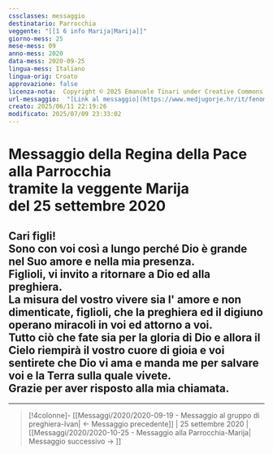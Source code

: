 ```yaml
---
cssclasses: messaggio
destinatario: Parrocchia
veggente: "[[1 6 info Marija|Marija]]"
giorno-mess: 25
mese-mess: 09
anno-mess: 2020
data-mess: 2020-09-25
lingua-mess: Italiano
lingua-orig: Croato
approvazione: false
licenza-nota:  Copyright © 2025 Emanuele Tinari under Creative Commons BY-NC-SA 4.0 https://creativecommons.org/licenses/by-nc-sa/4.0/
url-messaggio:  "[Link al messaggio](https://www.medjugorje.hr/it/fenomeno-di-medjugorje/messaggi-della-madonna/?datum=2020-9-25)"
creato: 2025/06/11 22:19:26
modificato: 2025/07/09 23:33:02
---
```


# Messaggio della Regina della Pace<br>alla Parrocchia<br>tramite la veggente Marija<br>del 25 settembre 2020

## Cari figli!<br>Sono con voi così a lungo perché Dio è grande nel Suo amore e nella mia presenza.<br>Figlioli, vi invito a ritornare a Dio ed alla preghiera.<br>La misura del vostro vivere sia l' amore e non dimenticate, figlioli, che la preghiera ed il digiuno operano miracoli in voi ed attorno a voi.<br>Tutto ciò che fate sia per la gloria di Dio e allora il Cielo riempirà il vostro cuore di gioia e voi sentirete che Dio vi ama e manda me per salvare voi e la Terra sulla quale vivete.<br>Grazie per aver risposto alla mia chiamata.

***

> [!4colonne]- [[Messaggi/2020/2020-09-19 - Messaggio al gruppo di preghiera-Ivan| ← Messaggio precedente]] | 25 settembre 2020 | [[Messaggi/2020/2020-10-25 - Messaggio alla Parrocchia-Marija| Messaggio successivo → ]]
